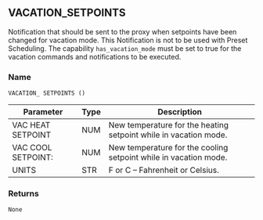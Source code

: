 ## VACATION\_SETPOINTS

Notification that should be sent to the proxy when setpoints have been changed for vacation mode. This Notification is not to be used with Preset Scheduling. The capability  `has_vacation_mode` must be set to true for the vacation commands and notifications to be executed. 


### Name

`VACATION_ SETPOINTS ()` 


| Parameter          | Type | Description                                                      |
| ------------------ | ---- | ---------------------------------------------------------------- |
| VAC HEAT SETPOINT  | NUM  | New temperature for the heating setpoint while in vacation mode. |
| VAC COOL SETPOINT: | NUM  | New temperature for the cooling setpoint while in vacation mode. |
| UNITS              | STR  | F or C – Fahrenheit or Celsius.                                  |


### Returns

`None`

